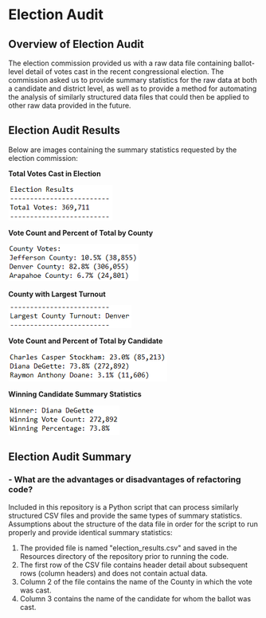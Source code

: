 # Election Audit

## Overview of Election Audit
The election commission provided us with a raw data file containing ballot-level detail of votes cast in the recent congressional election.  The commission asked us to provide summary statistics for the raw data at both a candidate and district level, as well as to provide a method for automating the analysis of similarly structured data files that could then be applied to other raw data provided in the future.

## Election Audit Results
Below are images containing the summary statistics requested by the election commission:

**Total Votes Cast in Election**

![Image 1: Total Votes Cast](/Resources/total_votes_cast.PNG)

**Vote Count and Percent of Total by County**

![Image 2: Vote Detail by County](/Resources/votes_by_county.PNG)

**County with Largest Turnout**

![Image 3: County with Largest Vote Count](/Resources/largest_county.PNG)

**Vote Count and Percent of Total by Candidate**

![Image 4: Vote Detail by Candidate](/Resources/candidate_breakdown.PNG)

**Winning Candidate Summary Statistics**

![Image 5: Winning Candidate Detail](/Resources/winning_candidate.PNG)

## Election Audit Summary

### - What are the advantages or disadvantages of refactoring code?

Included in this repository is a Python script that can process similarly structured CSV files and provide the same types of summary statistics.  Assumptions about the structure of the data file in order for the script to run properly and provide identical summary statistics:
1. The provided file is named "election_results.csv" and saved in the Resources directory of the repository prior to running the code.
2. The first row of the CSV file contains header detail about subsequent rows (column headers) and does not contain actual data.
3. Column 2 of the file contains the name of the County in which the vote was cast.
4. Column 3 contains the name of the candidate for whom the ballot was cast.

